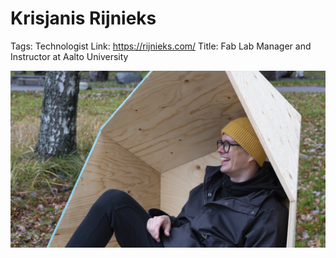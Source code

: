 # Krisjanis Rijnieks

Tags: Technologist
Link: https://rijnieks.com/
Title: Fab Lab Manager and Instructor at Aalto University

![Untitled](Krisjanis%20Rijnieks%20bc0635497fee4953855e8e032aee95d9/Untitled.png)